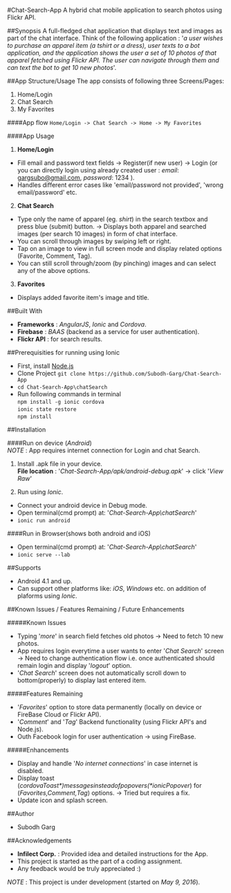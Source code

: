 #Chat-Search-App
A hybrid chat mobile application to search photos using Flickr API.

##Synopsis
A full-fledged chat application that displays text and images as part of the chat interface.
Think of the following application : '*a user wishes to purchase an apparel item (a tshirt
or a dress), user texts to a bot application, and the application shows the user a set of 10 photos of 
that apparel fetched using Flickr API. The user can navigate through them and can text the bot to get 10 new photos*'.  

##App Structure/Usage
The app consists of following three Screens/Pages:  
1. Home/Login  
2. Chat Search  
3. My Favorites  

####App flow 
```Home/Login -> Chat Search -> Home -> My Favorites```

####App Usage
1. **Home/Login** 
 * Fill email and password text fields -> Register(if new user) -> Login (or you can directly login using already created user :  *email*: gargsubo@gmail.com, *password*: 1234 ).
 * Handles different error cases like 'email/password not provided', 'wrong email/password' etc.
2. **Chat Search** 
 * Type only the name of apparel (eg. *shirt*) in the search textbox and press blue (submit) button. -> Displays both apparel and searched images (per search 10 images) in form of chat interface.
 * You can scroll through images by swiping left or right.
 * Tap on an image to view in full screen mode and display related options (Favorite, Comment, Tag).
 * You can still scroll through/zoom (by pinching) images and can select any of the above options.
3. **Favorites** 
 * Displays added favorite item's image and title.

##Built With
* **Frameworks** : *AngularJS*, *Ionic* and *Cordova*.
* **Firebase** : *BAAS* (backend as a service for user authentication).
* **Flickr API** : for search results.

##Prerequisities for running using Ionic
* First, install <a href="https://nodejs.org/en/">Node.js</a>
* Clone Project ```git clone https://github.com/Subodh-Garg/Chat-Search-App```
* ```cd Chat-Search-App\chatSearch```
* Run following commands in terminal    
```npm install -g ionic cordova```  
```ionic state restore ```  
```npm install```  

##Installation

####Run on device (*Android*)  
*NOTE* : App requires internet connection for Login and chat Search.

1. Install .apk file in your device.  
**File location** : '*Chat-Search-App/apk/android-debug.apk*' -> click '*View Raw*'

2. Run using *Ionic*.  
 * Connect your android device in Debug mode.
 * Open terminal(cmd prompt) at: '*Chat-Search-App\chatSearch*'
 * ```ionic run android```

####Run in Browser(shows both android and iOS)
 * Open terminal(cmd prompt) at: '*Chat-Search-App\chatSearch*'
 * ```ionic serve --lab```


##Supports
 * Android 4.1 and up.
 * Can support other platforms like: *iOS*, *Windows* etc. on addition of plaforms using *Ionic*.

##Known Issues / Features Remaining / Future Enhancements

#####Known Issues
 * Typing '*more*' in search field fetches old photos -> Need to fetch 10 new photos.
 * App requires login everytime a user wants to enter '*Chat Search*' screen -> Need to change authentication flow i.e. once authenticated should remain login and display '*logout*' option.
 * '*Chat Search*' screen does not automatically scroll down to bottom(properly) to display last entered item.

#####Features Remaining
 * '*Favorites*' option to store data permanently (locally on device or FireBase Cloud or Flickr API).
 * '*Comment*' and '*Tag*' Backend functionality (using Flickr API's and Node.js).
 * Outh Facebook login for user authentication -> using FireBase.
 
#####Enhancements
 * Display and handle '*No internet connections*' in case internet is disabled.
 * Display toast (*$cordovaToast*) messages instead of popovers (*$ionicPopover*) for (*Favorites,Comment,Tag*) options. -> Tried but requires a fix.
 * Update icon and splash screen.

##Author
 * Subodh Garg
 
##Acknowledgements
 * **Infilect Corp.** : Provided idea and detailed instructions for the App.
 * This project is started as the part of a coding assignment.
 * Any feedback would be truly appreciated :)

*NOTE* : This project is under development (started on *May 9, 2016*).
